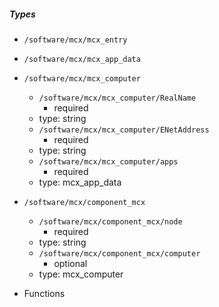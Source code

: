  ##### Types
  - `/software/mcx/mcx_entry`
  - `/software/mcx/mcx_app_data`
  - `/software/mcx/mcx_computer`
    - `/software/mcx/mcx_computer/RealName`
      - required
    - type: string
    - `/software/mcx/mcx_computer/ENetAddress`
      - required
    - type: string
    - `/software/mcx/mcx_computer/apps`
      - required
    - type: mcx_app_data
  - `/software/mcx/component_mcx`
    - `/software/mcx/component_mcx/node`
      - required
    - type: string
    - `/software/mcx/component_mcx/computer`
      - optional
    - type: mcx_computer

 - Functions
